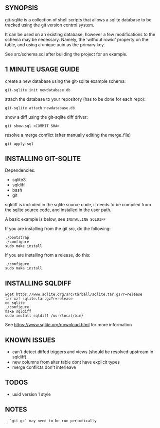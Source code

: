 ## SYNOPSIS
git-sqlite is a collection of shell scripts that allows a sqlite database
to be tracked using the git version control system.

It can be used on an existing database, however a few modifications
to the schema may be necessary. Namely, the 'without rowid'
property on the table, and using a unique uuid as the primary key.

See src/schema.sql after building the project for an example.

## 1 MINUTE USAGE GUIDE
create a new database using the git-sqlite example schema:
```
git-sqlite init newdatabase.db
```

attach the database to your repository (has to be done for each repo):
```
git-sqlite attach newdatabase.db
```

show a diff using the git-sqlite diff driver:
```
git show-sql <COMMIT SHA>
```

resolve a merge conflict (after manually editing the merge_file)
```
git apply-sql
```

## INSTALLING GIT-SQLITE
Dependencies:
* sqlite3
* sqldiff
* bash
* git

sqldiff is included in the sqlite source code,
it needs to be compiled from the sqlite source code,
and installed in the user path.

A basic example is below, see `INSTALLING SQLDIFF`

If you are installing from the git src, do the following:
```
./bootstrap
./configure
sudo make install
```

If you are installing from a release, do this:
```
./configure
sudo make install
```

## INSTALLING SQLDIFF

```
wget https://www.sqlite.org/src/tarball/sqlite.tar.gz?r=release
tar xzf sqlite.tar.gz?r=release
cd sqlite
./configure
make sqldiff
sudo install sqldiff /usr/local/bin/
```

See https://www.sqlite.org/download.html for more information

## KNOWN ISSUES
* can't detect diffed triggers and views (should be resolved upstream in sqldiff)
* new columns from alter table dont have explicit types
* merge conflicts don't interleave

## TODOS
* uuid version 1 style

## NOTES
    - `git gc` may need to be run periodically
